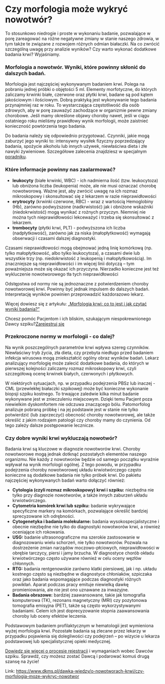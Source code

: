 # Czy morfologia może wykryć nowotwór?

To stosunkowo niedrogie i proste w wykonaniu badanie, pozwalające w porę zareagować na różne negatywne zmiany w stanie naszego zdrowia, w tym także te związane z rozwojem różnych odmian białaczki. Na co zwrócić szczególną uwagę przy analizie wyników? Czy warto wykonać dodatkowe badania krwi? Wyjaśniamy.


### Morfologia a nowotwór. Wyniki, które powinny skłonić do dalszych badań.


Morfologia jest najczęściej wykonywanym badaniem krwi. Polega na pobraniu jednej próbki o objętości 5 ml. Elementy morfotyczne, do których zaliczamy krwinki białe, czerwone oraz płytki krwi, badane są pod kątem jakościowym i ilościowym. Dobrą praktyką jest wykonywanie tego badania przynajmniej raz w roku. To wystarczająca częstotliwość dla osób zdrowych, aby w porę zauważyć zachodzące w organizmie pewne zmiany chorobowe. Jeśli mamy określone objawy choroby nawet, jeśli w ciągu ostatniego roku mieliśmy prawidłowy wynik morfologii, może zaistnieć konieczność powtórzenia tego badania. 


Do badania należy się odpowiednio przygotować. Czynniki, jakie mogą zaburzyć jego wyniki to: intensywny wysiłek fizyczny poprzedzający badania, spożycie alkoholu lub innych używek, niewłaściwa dieta i złe nawyki żywieniowe. Szczegółowe zalecenia znajdziesz w specjalnym [poradniku](https://www.dkms.pl/dawka-wiedzy/o-nowotworach-krwi/badanie-krwi-jak-sie-przygotowac-i-jak-czesto-je-wykonywac). 


### Które informacje powinny nas zaalarmować?


* **leukocyty** (białe krwinki, WBC) \- ich nadmierna ilość (tzw. leukocytoza) lub obniżona liczba (leukopenia) może, ale nie musi oznaczać chorobę nowotworową. Ważne jest, aby zwrócić uwagę na ich rozmaz mikroskopowy i skonsultować się z lekarzem w razie nieprawidłowości
* **erytrocyty** (krwinki czerwone, RBC) \- wraz z wartością Hemoglobiny (Hb), zarówno podwyższone (nadkrwistość) jak i obniżone wskaźniki (niedokrwistość) mogą wynikać z rożnych przyczyn. Niemniej nie można tych nieprawidłowości lekceważyć i trzeba się skonsultować z lekarzem.
* **trombocyty** (płytki krwi, PLT) \- podwyższona ich liczba (nadpłytkowość), zarówno jak za niska (małopłytkowość) wymagają obserwacji i czasami dalszej diagnostyki.


Czasami nieprawidłowości mogą obejmować jedną linię komórkową (np. tylko małopłytkowość, albo tylko leukocytoza), a czasami dwie lub wszystkie trzy (np. niedokrwistość z leukopenią i małopłytkowością). Im znaczniejsze są nieprawidłowości i im więcej linii dotyczą – tym poważniejsza może się okazać ich przyczyna. Nierzadko konieczne jest też wykluczenie nowotworowego tła tych nieprawidłowości


Odstępstwa od normy nie są jednoznaczne z potwierdzeniem choroby nowotworowej krwi. Powinny być jednak impulsem do dalszych badań. Interpretację wyników powinien przeprowadzić każdorazowo lekarz.


Więcej dowiesz się z artykułu: „[Morfologia krwi: co to jest i jak czytać wyniki badania?”](https://www.dkms.pl/dawka-wiedzy/o-nowotworach-krwi/morfologia-krwi-co-to-jest-i-jak-czytac-wyniki-badania)


Chcesz pomóc Pacjentom i ich bliskim, szukającym niespokrewnionego Dawcy szpiku?[Zarejestruj się](/zarejestruj-sie-teraz "Zarejestruj sie teraz")
### Przekroczone normy w morfologii \- co dalej?


Na wynik poszczególnych parametrów krwi wpływa szereg czynników. Niewłaściwy tryb życia, zła dieta, czy przebyta niedługo przed badaniem infekcja wirusowa mogą zniekształcić ogólny obraz wyników badań. Lekarz analizujący morfologię może zalecić dodatkowe badania, do których w pierwszej kolejności zaliczamy rozmaz mikroskopowy krwi, czyli szczegółową ocenę krwinek białych, czerwonych i płytkowych.


W niektórych sytuacjach, np. w przypadku podejrzenia PBSz lub inaczej \- CML (przewlekłej białaczki szpikowej) może być konieczne wykonanie biopsji szpiku kostnego. To trwające zaledwie kilka minut badanie wykonywane jest w znieczuleniu miejscowym. Dzięki temu Pacjent poza niewielkim dyskomfortem nie odczuwa znaczącego bólu. Patomorfolog analizuje pobraną próbkę i na jej podstawie jest w stanie nie tylko potwierdzić (lub zaprzeczyć) obecność choroby nowotworowej, ale także określić z jakim rodzajem patologii czy choroby mamy do czynienia. Od tego zależy dalsze postępowanie lecznicze.


### Czy dobre wyniki krwi wykluczają nowotwór?


Badania krwi są kluczowe w diagnozie nowotworów krwi. Choroby nowotworowe mogą jednak dotknąć pozostałych elementów naszego organizmu. Nie każdy z nowotworów będzie od samego początku wyraźnie wpływał na wynik morfologii ogólnej. Z tego powodu, w przypadku podejrzenia choroby nowotworowej układu krwiotwórczego często konieczne są dodatkowe badania nie tylko próbek krwi. Do pakietu najczęściej wykonywanych badań warto dołączyć również:


* **Cytologia (czyli rozmaz mikroskopowy) krwi i szpiku:** niezbędna nie tylko przy diagnozie nowotworów, a także innych zaburzeń układu krwiotwórczego.
* **Cytometria komórek krwi lub szpiku:** badanie wykrywające specyficzne markery na komórkach, pozwalające określić bardziej sprecyzowane ich odrębności.
* **Cytogenetyka i badania molekularne:** badania wysokospecjalistyczne i obecnie niezbędne nie tylko do diagnostyki nowotworów krwi, a również oceniające ich rokowania.
* **USG:** badanie ultrasonograficzne ma szerokie zastosowanie w diagnozowaniu wielu schorzeń, nie tylko nowotworów. Pozwala na dostrzeżenie zmian narządów moczowo\-płciowych, nieprawidłowości w obrębie tarczycy, piersi i jamy brzucha. W diagnostyce chorób okładu krwiotwórczego często używane również w celu oceny węzłów chłonnych.
* **RTG:** badania rentgenowskie zarówno klatki piersiowej, jak i np. układu kostnego często są niezbędne w diagnostyce chłoniaków, szpiczaka oraz jako badania wspomagające podczas diagnostyki różnych powikłań. Aparat podczas pracy emituje niewielką dawkę promieniowania, ale nie jest ono uznawane za inwazyjne.
* **Badania obrazowe:** bardziej zaawansowane, takie jak tomografia komputerowa (TK), rezonans magnetyczny (MRI) czy pozytonowa tomografia emisyjna (PET), także są często wykorzystywanymi badaniami. Celem ich jest doprecyzowanie stopnia zaawansowania choroby lub oceny efektów leczenia.


Podstawowym badaniem profilaktycznym w hematologii jest wymieniona wyżej morfologia krwi. Pozostałe badania są zlecane przez lekarzy w przypadku pojawienia się dolegliwości czy podejrzeń – po wizycie u lekarza podstawowej lub specjalistycznej opieki medycznej.


[Dowiedz się więcej o procesie rejestracji](https://www.dkms.pl/dawka-wiedzy/o-rejestracji) i wymaganiach wobec Dawców szpiku. Sprawdź, czy możesz zostać Dawcą i podarować komuś drugą szansę na życie!



Link: https://www.dkms.pl/dawka-wiedzy/o-nowotworach-krwi/czy-morfologia-moze-wykryc-nowotwor
